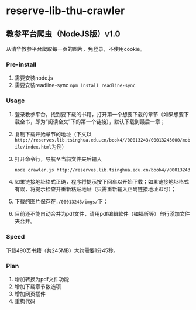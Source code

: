 # reserve-lib-thu-crawler

## 教参平台爬虫（NodeJS版）v1.0

从清华教参平台爬取每一页的图片，免登录，不使用cookie。

### Pre-install

1. 需要安装node.js
2. 需要安装readline-sync
   ```npm install readline-sync```

### Usage

1. 登录教参平台，找到要下载的书籍，打开第一个想要下载的章节（如果想要下载全书，即为“阅读全文”下的第一个链接），默认下载到最后一章；
2. 复制下载开始章节的地址（下文以`http://reserves.lib.tsinghua.edu.cn/book4//00013243/00013243000/mobile/index.html`为例）
3. 打开命令行，导航至当前文件夹后输入

   ```sh
   node crawler.js http://reserves.lib.tsinghua.edu.cn/book4//00013243/00013243000/mobile/index.html
   ```

4. 如果链接地址格式正确，程序将提示按下回车以开始下载；如果链接地址格式有误，将提示检查并重新粘贴地址（只需重新输入正确链接地址即可）；
5. 下载的图片保存在`./00013243/imgs/`下；
6. 目前还不能自动合并为pdf文件，请用pdf编辑软件（如福昕等）自行添加文件夹合并。

### Speed

下载490页书籍（共245MB）大约需要1分45秒。

### Plan

1. 增加转换为pdf文件功能
2. 增加下载章节数选项
3. 增加网页插件
4. 重构代码
